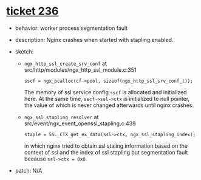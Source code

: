 # [ticket 236](https://trac.nginx.org/nginx/ticket/236)
- behavior: worker process segmentation fault
- description: Nginx crashes when started with stapling enabled.
- sketch:
    - `ngx_http_ssl_create_srv_conf` at src/http/modules/ngx_http_ssl_module.c:351

        `sscf = ngx_pcalloc(cf->pool, sizeof(ngx_http_ssl_srv_conf_t));`

        The memory of ssl service config `sscf` is allocated and initialized here. At the same time, `sscf->ssl->ctx` is initialized to null pointer, the value of which is never changed afterwards until nginx crashes.

    - `ngx_ssl_stapling_resolver` at src/event/ngx_event_openssl_stapling.c:439

        `staple = SSL_CTX_get_ex_data(ssl->ctx, ngx_ssl_stapling_index);`

        in which nginx tried to obtain ssl staling information based on the context of ssl and the index of ssl stapling but segmentation fault because `ssl->ctx = 0x0`.

- patch: N/A

